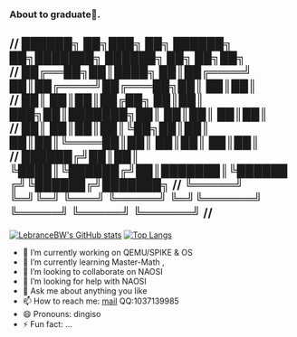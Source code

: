 ### About to graduate:school:.
//  ██████╗ ██╗███╗   ██╗ ██████╗ ██╗███████╗ ██████╗ ██╗   ██╗██╗     
//  ██╔══██╗██║████╗  ██║██╔════╝ ██║██╔════╝██╔═══██╗██║   ██║██║     
//  ██║  ██║██║██╔██╗ ██║██║  ███╗██║███████╗██║   ██║██║   ██║██║     
//  ██║  ██║██║██║╚██╗██║██║   ██║██║╚════██║██║   ██║██║   ██║██║     
//  ██████╔╝██║██║ ╚████║╚██████╔╝██║███████║╚██████╔╝╚██████╔╝███████╗
//  ╚═════╝ ╚═╝╚═╝  ╚═══╝ ╚═════╝ ╚═╝╚══════╝ ╚═════╝  ╚═════╝ ╚══════╝
//      
---

[![LebranceBW's GitHub stats](https://github-readme-stats.vercel.app/api?username=dingiso)](https://github.com/anuraghazra/github-readme-stats)
[![Top Langs](https://github-readme-stats.vercel.app/api/top-langs/?username=dingiso&layout=compact&hide=Ada,Verilog)](https://github.com/anuraghazra/github-readme-stats)



- 🔭 I’m currently working on QEMU/SPIKE & OS 
- 🌱 I’m currently learning Master-Math , 
- 👯 I’m looking to collaborate on NAOSI
- 🤔 I’m looking for help with NAOSI
- 💬 Ask me about anything you like 
- 📫 How to reach me: [mail](mailto:dingiso.oah@gmail.com) QQ:1037139985
- 😄 Pronouns: dingiso
- ⚡ Fun fact: ...

